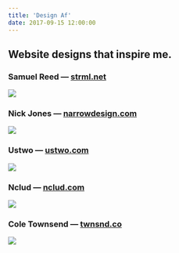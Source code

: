 ```yaml
---
title: 'Design Af'
date: 2017-09-15 12:00:00
---
```


## Website designs that inspire me.

### Samuel Reed — [strml.net](http://strml.net)
[![](/img/strml-net.png)](http://strml.net)

<div class="hr"></div>

### Nick Jones — [narrowdesign.com](https://www.narrowdesign.com/)
[![](/img/narrowdesign-com.png)](https://www.narrowdesign.com/)

<div class="hr"></div>

### Ustwo — [ustwo.com](http://ustwo.com/)
[![](/img/ustwo-com.png)](http://ustwo.com/)

<div class="hr"></div>

### Nclud — [nclud.com](https://nclud.com)
[![](/img/nclud-com.png)](https://nclud.com)

<div class="hr"></div>

### Cole Townsend — [twnsnd.co](https://twnsnd.co/)
[![](/img/twnsnd-co.png)](https://twnsnd.co/)
